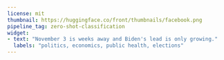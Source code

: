 ```yaml
---
license: mit
thumbnail: https://huggingface.co/front/thumbnails/facebook.png
pipeline_tag: zero-shot-classification
widget:
- text: "November 3 is weeks away and Biden's lead is only growing."
  labels: "politics, economics, public health, elections"
---
```

